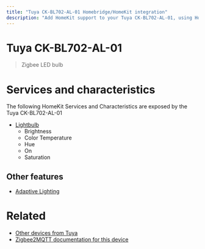 ```yaml
---
title: "Tuya CK-BL702-AL-01 Homebridge/HomeKit integration"
description: "Add HomeKit support to your Tuya CK-BL702-AL-01, using Homebridge, Zigbee2MQTT and homebridge-z2m."
---
```

<!---
This file has been GENERATED using src/docgen/docgen.ts
DO NOT EDIT THIS FILE MANUALLY!
-->
# Tuya CK-BL702-AL-01
> Zigbee LED bulb


# Services and characteristics
The following HomeKit Services and Characteristics are exposed by
the Tuya CK-BL702-AL-01

* [Lightbulb](../../light.md)
  * Brightness
  * Color Temperature
  * Hue
  * On
  * Saturation

## Other features
* [Adaptive Lighting](../../light.md)

# Related
* [Other devices from Tuya](../index.md#tuya)
* [Zigbee2MQTT documentation for this device](https://www.zigbee2mqtt.io/devices/CK-BL702-AL-01.html)